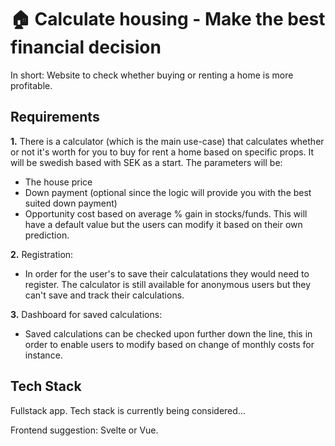 # 🏠 Calculate housing - Make the best financial decision
In short: Website to check whether buying or renting a home is more profitable.

## Requirements
<b>1.</b> There is a calculator (which is the main use-case) that calculates whether or not it's worth for you to buy for rent a home based on specific props. It will be swedish based with SEK as a start. The parameters will be:
<ul>
  <li>
    The house price
  </li>
  <li> 
    Down payment (optional since the logic will provide you with the best suited down payment)
  </li>
  <li>
    Opportunity cost based on average % gain in stocks/funds. This will have a default value but the users can modify it based on their own prediction. 
  </li>
</ul>

<b>2.</b> Registration:
<ul>
  <li>
    In order for the user's to save their calculatations they would need to register. The calculator is still available for anonymous users but they can't save and track their calculations.
  </li>
</ul>

<b>3.</b> Dashboard for saved calculations:
<ul>
  <li>
    Saved calculations can be checked upon further down the line, this in order to enable users to modify based on change of monthly costs for instance.
  </li>
</ul>

## Tech Stack
Fullstack app. Tech stack is currently being considered...

Frontend suggestion: Svelte or Vue.

